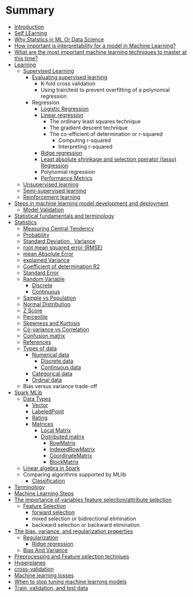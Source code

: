 # Summary

* [Introduction](README.md)
* [Self LEarning](self-learning.md)
* [Why Statstics in ML Or Data Science](why-statstics-in-ml-or-data-science.md)
* [How important is interpretability for a model in Machine Learning?](how-important-is-interpretability-for-a-model-in-machine-learning.md)
* [What are the most important machine learning techniques to master at this time?](what-are-the-most-important-machine-learning-techniques-to-master-at-this-time.md)
* [Learning](learning.md)
  * [Supervised Learning](learning/supervised-learning.md)
    * [Evaluating supervised learning](learning/supervised-learning/evaluating-supervised-learning.md)
      * K-fold cross validation
      * Using train/test to prevent overfitting of a polynomial regression
    * Regression
      * [Logistic Regression](learning/supervised-learning/logistic-regression.md)
      * [Linear regression](learning/supervised-learning/linear-regression.md)
        * The ordinary least squares technique
        * The gradient descent technique
        * The co-efficient of determination or r-squared
          * Computing r-squared
          * Interpreting r-squared
      * [Ridge regression](learning/supervised-learning/ridge-regression.md)
      * [Least absolute shrinkage and selection operator \(lasso\) Regression](learning/supervised-learning/least-absolute-shrinkage-and-selection-operator-lasso-regression.md)
      * Polynomial regression
      * [Performance Metrics](learning/supervised-learning/performance-metrics.md)
  * [Unsupervised learning](learning/unsupervised-learning.md)
  * [Semi-supervised learning](learning/semi-supervised-learning.md)
  * [Reinforcement learning](learning/reinforcement-learning.md)
* [Steps in machine learning model development and deployment](steps-in-machine-learning-model-development-and-deployment.md)
  * [Model Validation](steps-in-machine-learning-model-development-and-deployment/model-validation.md)
* [Statistical fundamentals and terminology ](statistical-fundamentals-and-terminology.md)
* [Statistics](statistics.md)
  * [Measuring Central Tendency](statistics/measuring-central-tendency.md)
  * [Probability](statistics/probability.md)
  * [Standard Deviation , Variance](statistics/standard-deviation-variance.md)
  * [root mean squared error \(RMSE\)](statistics/root-mean-squared-error-rmse.md)
  * [mean Absolute Error](statistics/mean-absolute-error.md)
  * [explained Variance](statistics/explained-variance.md)
  * [Coefficient of determination R2 ](statistics/coefficient-of-determination-r2.md)
  * [Standard Error](statistics/standard-error.md)
  * [Random Variable](statistics/random-variable.md)
    * [Discrete](statistics/random-variable/discrete.md)
    * [Continuous](statistics/random-variable/continuous.md)
  * [Sample vs Population](statistics/sample-vs-population.md)
  * [Normal Distribution](statistics/normal-distribution.md)
  * [Z Score](statistics/z-score.md)
  * [Percentile](statistics/percentile.md)
  * [Skewness and Kurtosis](statistics/skewness-and-kurtosis.md)
  * [Co-variance vs Correlation](statistics/co-variance-vs-correlation.md)
  * [Confusion matrix](statistics/confusion-matrix.md)
  * [References](statistics/references.md)
  * [Types of data](statistics/types-of-data.md)
    * [Numerical data](statistics/types-of-data/numerical-data.md)
      * [Discrete data](statistics/types-of-data/numerical-data/discrete-data.md)
      * [Continuous data](statistics/types-of-data/numerical-data/continuous-data.md)
    * [Categorical data](statistics/types-of-data/categorical-data.md)
    * [Ordinal data](statistics/types-of-data/ordinal-data.md)
  * Bias versus variance trade-off
* [Spark MLib](mlib.md)
  * [Data Types](mlib/data-types.md)
    * [Vector](mlib/data-types/vector.md)
    * [LabeledPoint ](mlib/data-types/labeledpoint.md)
    * [Rating ](mlib/data-types/rating.md)
    * [Matrices](mlib/data-types/matrices.md)
      * [Local Matrix](mlib/data-types/matrices/local-matrix.md)
      * [Distributed matrix](mlib/data-types/matrices/distributed-matrix.md)
        * [RowMatrix](mlib/data-types/matrices/distributed-matrix/rowmatrix.md)
        * [IndexedRowMatrix](mlib/data-types/matrices/distributed-matrix/indexedrowmatrix.md)
        * [CoordinateMatrix](mlib/data-types/matrices/distributed-matrix/coordinatematrix.md)
        * [BlockMatrix](mlib/data-types/matrices/distributed-matrix/blockmatrix.md)
  * [Linear algebra in Spark ](mlib/linear-algebra-in-spark.md)
  * Comparing algorithms supported by MLlib
    * [Classification](mlib/classification.md)
* [Terminology](terminology.md)
* [Machine Learning Steps](machine-learning-steps.md)
* [The importance of variables feature selection/attribute selection](the-importance-of-variables-feature-selectionattribute-selection.md)
  * [Feature Selection](the-importance-of-variables-feature-selectionattribute-selection/feature-selection.md)
    * [forward selection](the-importance-of-variables-feature-selectionattribute-selection/feature-selection/forward-selection.md)
    * mixed selection or bidirectional elimination
    * backward selection or backward elimination
* [The bias, variance, and regularization properties](the-bias-variance-and-regularization-properties.md)
  * [Regularization](the-bias-variance-and-regularization-properties/regularization.md)
    * [Ridge regression](the-bias-variance-and-regularization-properties/regularization/ridge-regression.md)
  * [Bias And Variance](the-bias-variance-and-regularization-properties/bias.md)
* [Preprocessing and Feature selection techniues](preprocessing-and.md)
* [Hyperplanes](hyperplanes.md)
* [cross-validation](cross-validation.md)
* [Machine learning losses](machine-learning-losses.md)
* [When to stop tuning machine learning models](when-to-stop-tuning-machine-learning-models.md)
* [Train, validation, and test data](train-validation-and-test-data.md)


